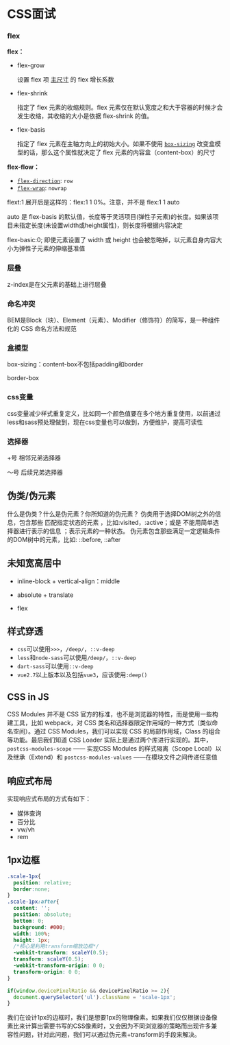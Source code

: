 # CSS面试

### flex

**flex：**

- flex-grow
  
  设置 flex 项 [主尺寸](https://www.w3.org/TR/css-flexbox/#main-size) 的 flex 增长系数

- flex-shrink
  
  指定了 flex 元素的收缩规则。flex 元素仅在默认宽度之和大于容器的时候才会发生收缩，其收缩的大小是依据 flex-shrink 的值。

- flex-basis
  
  指定了 flex 元素在主轴方向上的初始大小。如果不使用 [`box-sizing`](https://developer.mozilla.org/zh-CN/docs/Web/CSS/box-sizing) 改变盒模型的话，那么这个属性就决定了 flex 元素的内容盒（content-box）的尺寸

**flex-flow：**

- [`flex-direction`](https://developer.mozilla.org/zh-CN/docs/Web/CSS/flex-direction): `row`
- [`flex-wrap`](https://developer.mozilla.org/zh-CN/docs/Web/CSS/flex-wrap): `nowrap`

flext:1 展开后是这样的：flex:1 1 0%。注意，并不是 flex:1 1 auto

auto 是 flex-basis 的默认值，长度等于灵活项目(弹性子元素)的长度。如果该项目未指定长度(未设置width或height属性)，则长度将根据内容决定

flex-basic:0; 即使元素设置了 width 或 height 也会被忽略掉，以元素自身内容大小为弹性子元素的伸缩基准值

### 层叠

z-index是在父元素的基础上进行层叠

### 命名冲突

BEM是Block（块）、Element（元素）、Modifier（修饰符）的简写，是一种组件化的 CSS 命名方法和规范

### 盒模型

box-sizing：content-box不包括padding和border

border-box

### css变量

css变量减少样式重复定义，比如同一个颜色值要在多个地方重复使用，以前通过less和sass预处理做到，现在css变量也可以做到，方便维护，提高可读性

### 选择器

+号 相邻兄弟选择器

～号 后续兄弟选择器

## 伪类/伪元素

什么是伪类？什么是伪元素？你所知道的伪元素？
伪类用于选择DOM树之外的信息，包含那些 匹配指定状态的元素 ，比如:visited，:active；或是 不能用简单选择器进行表示的信息 ；表示元素的一种状态。
伪元素包含那些满足一定逻辑条件的DOM树中的元素，比如: ::before, ::after

## 未知宽高居中

- inline-block + vertical-align：middle

- absolute + translate

- flex

## 样式穿透

- `css`可以使用`>>>`，`/deep/`，`::v-deep`
- `less`和`node-sass`可以使用`/deep/`，`::v-deep`
- `dart-sass`可以使用`::v-deep`
- `vue2.7`以上版本以及包括`vue3`，应该使用`:deep()`

## CSS in JS

CSS Modules 并不是 CSS 官方的标准，也不是浏览器的特性，而是使用一些构建工具，比如 webpack，对 CSS 类名和选择器限定作用域的一种方式（类似命名空间）。通过 CSS Modules，我们可以实现 CSS 的局部作用域，Class 的组合等功能。最后我们知道 CSS Loader 实际上是通过两个库进行实现的。其中， `postcss-modules-scope` —— 实现CSS Modules 的样式隔离（Scope Local）以及继承（Extend）和 `postcss-modules-values` ——在模块文件之间传递任意值

## 响应式布局

实现响应式布局的方式有如下：

- 媒体查询
- 百分比
- vw/vh
- rem

## 1px边框

```css
.scale-1px{
  position: relative;
  border:none;
}
.scale-1px:after{
  content: '';
  position: absolute;
  bottom: 0;
  background: #000;
  width: 100%;
  height: 1px;
  /*核心是利用transform缩放边框*/
  -webkit-transform: scaleY(0.5);
  transform: scaleY(0.5);
  -webkit-transform-origin: 0 0;
  transform-origin: 0 0;
}
```

```js
if(window.devicePixelRatio && devicePixelRatio >= 2){
  document.querySelector('ul').className = 'scale-1px';
}
```

我们在设计1px的边框时，我们是想要1px的物理像素。如果我们仅仅根据设备像素比来计算出需要书写的CSS像素时，又会因为不同浏览器的策略而出现许多兼容性问题，针对此问题，我们可以通过伪元素+transform的手段来解决。